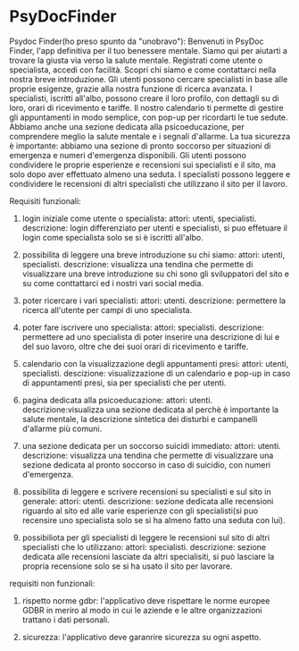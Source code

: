# PsyDocFinder
Psydoc Finder(ho preso spunto da "unobravo"):
  Benvenuti in PsyDoc Finder, l'app definitiva per il tuo benessere mentale. 
	Siamo qui per aiutarti a trovare la giusta via verso la salute mentale. 
	Registrati come utente o specialista, accedi con facilità. 
	Scopri chi siamo e come contattarci nella nostra breve introduzione.
	Gli utenti possono cercare specialisti in base alle proprie esigenze, grazie alla nostra funzione di ricerca avanzata. 
	I specialisti, iscritti all'albo, possono creare il loro profilo, con dettagli su di loro, orari di ricevimento e tariffe.
	Il nostro calendario ti permette di gestire gli appuntamenti in modo semplice, con pop-up per ricordarti le tue sedute. 
	Abbiamo anche una sezione dedicata alla psicoeducazione, per comprendere meglio la salute mentale e i segnali d'allarme.
	La tua sicurezza è importante: abbiamo una sezione di pronto soccorso per situazioni di emergenza e numeri d'emergenza disponibili. 
	Gli utenti possono condividere le proprie esperienze e recensioni sui specialisti e il sito, ma solo dopo aver effettuato almeno una seduta. 
	I specialisti possono leggere e condividere le recensioni di altri specialisti che utilizzano il sito per il lavoro.


Requisiti funzionali:

1) login iniziale come utente o specialista:
	attori:	utenti, specialisti.
	descrizione: login differenziato per utenti e specialisti, si puo effetuare il login come specialista solo se si è iscritti all'albo.

2) possibilita di leggere una breve introduzione su chi siamo:
	attori: utenti, specialisti.
	descrizione: visualizza una tendina che permette di visualizzare una breve introduzione su chi sono gli sviluppatori del sito e su come conttattarci ed i nostri vari social media.

3) poter ricercare i vari specialisti:
	attori: utenti.
	descrizione: permettere la ricerca all'utente per campi di uno specialista.

4) poter fare iscrivere uno specialista:
	attori: specialisti.
	descrizione: permettere ad uno specialista di poter inserire una descrizione di lui e del suo lavoro, oltre che dei suoi orari di ricevimento e tariffe.

5) calendario con la visualizzazione degli appuntamenti presi:
	attori: utenti, specialisti.
	descizione: visualizzazione di un calendario e pop-up in caso di appuntamenti presi, sia per specialisti che per utenti.

6) pagina dedicata alla psicoeducazione:
	attori: utenti.
	descrizione:visualizza una sezione dedicata al perchè è importante la salute mentale, la descrizione sintetica dei disturbi e campanelli d'allarme più comuni.

7) una sezione dedicata per un soccorso suicidi immediato:
	attori: utenti.
	descrizione: visualizza una tendina che permette di visualizzare una sezione dedicata al pronto soccorso in caso di suicidio, con numeri d'emergenza.

8) possibilita di leggere e scrivere recensioni su specialisti e sul sito in generale:
	attori: utenti.
	descrizione: sezione dedicata alle recensioni riguardo al sito ed alle varie esperienze con gli specialisti(si puo recensire uno specialista solo se si ha almeno fatto una seduta con lui).

9) possibiliota per gli specialisti di leggere le recensioni sul sito di altri specialisti che lo utilizzano:
	attori: specialisti.
	descrizione: sezione dedicata alle recensioni lasciate da altri specialisiti, si può lasciare la propria recensione solo se si ha usato il sito per lavorare.

requisiti non funzionali:

1) rispetto norme gdbr:
	l'applicativo deve rispettare le norme europee GDBR in meriro al modo in cui le aziende e le altre organizzazioni trattano i dati personali.
	
2) sicurezza:
	l'applicativo deve garanrire sicurezza su ogni aspetto.
